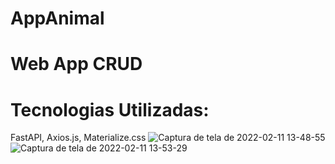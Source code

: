 # AppAnimal
# Web App CRUD
# Tecnologias Utilizadas:
FastAPI, Axios.js, Materialize.css
![Captura de tela de 2022-02-11 13-48-55](https://user-images.githubusercontent.com/76068967/153633771-11f57cba-1bbb-4bd4-81b4-bfebb529b5a2.png)
![Captura de tela de 2022-02-11 13-53-29](https://user-images.githubusercontent.com/76068967/153634046-1ced7ae5-0eb6-4d94-b5a9-08aed6cf7b4d.png)
